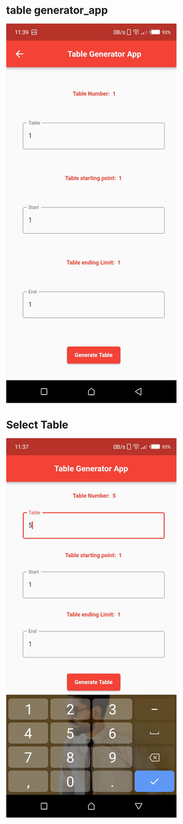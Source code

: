 # table generator_app

<img src="https://github.com/naeem92/MobileApplication/blob/main/table%20generator_app/SS/Let's%20Again%20Start.jpeg">

# Select Table

<img src="https://github.com/naeem92/MobileApplication/blob/main/table%20generator_app/SS/Select%20Table.jpeg">
